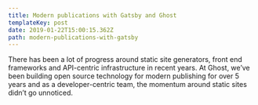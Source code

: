 ```yaml
---
title: Modern publications with Gatsby and Ghost
templateKey: post
date: 2019-01-22T15:00:15.362Z
path: modern-publications-with-gatsby
---
```

There has been a lot of progress around static site generators, front end frameworks and API-centric infrastructure in recent years. At Ghost, we’ve been building open source technology for modern publishing for over 5 years and as a developer-centric team, the momentum around static sites didn’t go unnoticed.
